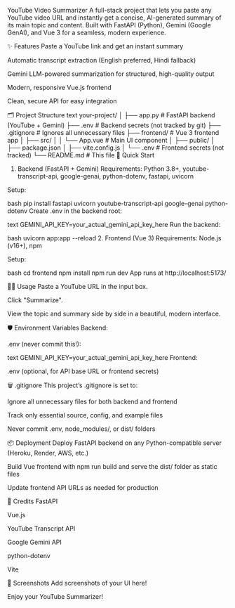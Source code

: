 YouTube Video Summarizer
A full-stack project that lets you paste any YouTube video URL and instantly get a concise, AI-generated summary of its main topic and content. Built with FastAPI (Python), Gemini (Google GenAI), and Vue 3 for a seamless, modern experience.

✨ Features
Paste a YouTube link and get an instant summary

Automatic transcript extraction (English preferred, Hindi fallback)

Gemini LLM-powered summarization for structured, high-quality output

Modern, responsive Vue.js frontend

Clean, secure API for easy integration

🗂️ Project Structure
text
your-project/
│
├── app.py                # FastAPI backend (YouTube + Gemini)
├── .env                  # Backend secrets (not tracked by git)
├── .gitignore            # Ignores all unnecessary files
├── frontend/             # Vue 3 frontend app
│   ├── src/
│   │   └── App.vue       # Main UI component
│   ├── public/
│   ├── package.json
│   ├── vite.config.js
│   └── .env              # Frontend secrets (not tracked)
└── README.md             # This file
🚀 Quick Start
1. Backend (FastAPI + Gemini)
Requirements: Python 3.8+, youtube-transcript-api, google-genai, python-dotenv, fastapi, uvicorn

Setup:

bash
pip install fastapi uvicorn youtube-transcript-api google-genai python-dotenv
Create .env in the backend root:

text
GEMINI_API_KEY=your_actual_gemini_api_key_here
Run the backend:

bash
uvicorn app:app --reload
2. Frontend (Vue 3)
Requirements: Node.js (v16+), npm

Setup:

bash
cd frontend
npm install
npm run dev
App runs at http://localhost:5173/

🧑‍💻 Usage
Paste a YouTube URL in the input box.

Click "Summarize".

View the topic and summary side by side in a beautiful, modern interface.

🛡️ Environment Variables
Backend:

.env (never commit this!):

text
GEMINI_API_KEY=your_actual_gemini_api_key_here
Frontend:

.env (optional, for API base URL or frontend secrets)

🗑️ .gitignore
This project’s .gitignore is set to:

Ignore all unnecessary files for both backend and frontend

Track only essential source, config, and example files

Never commit .env, node_modules/, or dist/ folders

📦 Deployment
Deploy FastAPI backend on any Python-compatible server (Heroku, Render, AWS, etc.)

Build Vue frontend with npm run build and serve the dist/ folder as static files

Update frontend API URLs as needed for production

🙏 Credits
FastAPI

Vue.js

YouTube Transcript API

Google Gemini API

python-dotenv

Vite

📸 Screenshots
Add screenshots of your UI here!

Enjoy your YouTube Summarizer!
